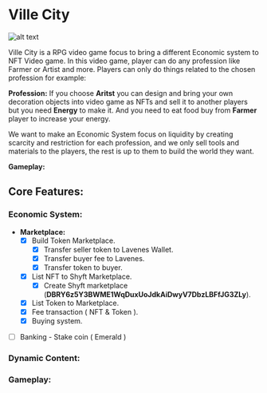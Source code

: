 # Ville City
![alt text](https://i.imgur.com/DwNpuer.jpeg)

Ville City is a RPG video game focus to bring a different Economic system to NFT Video game. In this video game, player can do any profession like Farmer or Artist and more. Players can only do things related to the chosen profession for example: 

**Profession:**
If you choose **Aritst** you can design and bring your own decoration objects into video game as NFTs and sell it to another players but you need **Energy** to make it. And you need to eat food buy from **Farmer** player to increase your energy.

We want to make an Economic System focus on liquidity by creating scarcity and restriction for each profession, and we only sell tools and materials to the players, the rest is up to them to build the world they want.

**Gameplay:**

## Core Features:
### Economic System:
- **Marketplace:**
   - [x] Build Token Marketplace.
      - [x] Transfer seller token to Lavenes Wallet.
      - [x] Transfer buyer fee to Lavenes.
      - [x] Transfer token to buyer.
   - [x] List NFT to Shyft Marketplace.
      -  [x] Create Shyft marketplace (**DBRY6z5Y3BWME1WqDuxUoJdkAiDwyV7DbzLBFfJG3ZLy**).
   - [x] List Token to Marketplace.
   - [x] Fee transaction ( NFT & Token ).
   - [x] Buying system.
- [ ] Banking - Stake coin ( Emerald )

### Dynamic Content:

### Gameplay:
